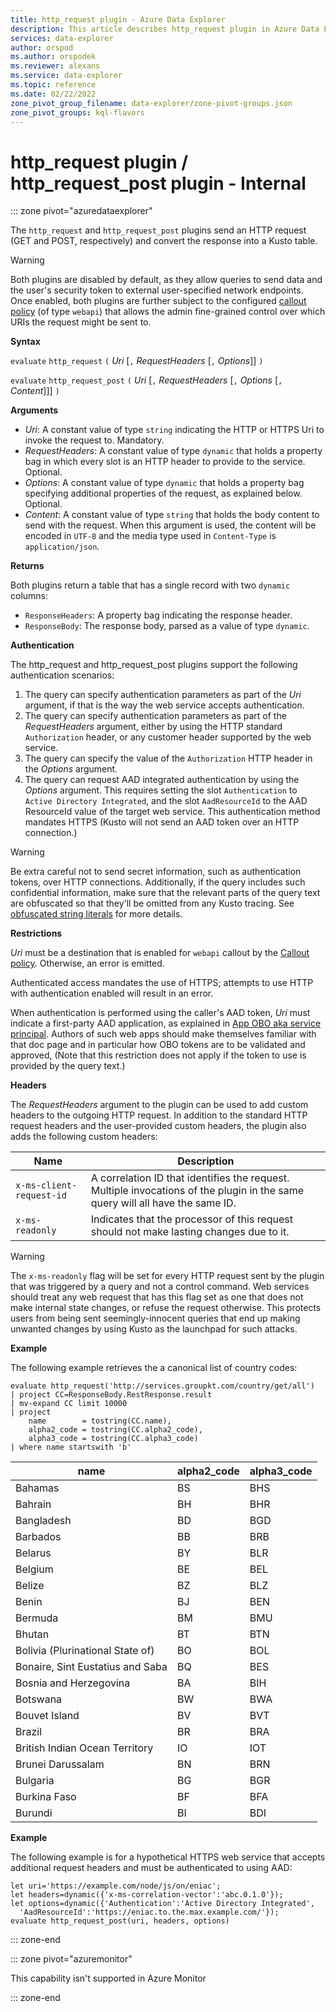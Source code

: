```yaml
---
title: http_request plugin - Azure Data Explorer
description: This article describes http_request plugin in Azure Data Explorer.
services: data-explorer
author: orspod
ms.author: orspodek
ms.reviewer: alexans
ms.service: data-explorer
ms.topic: reference
ms.date: 02/22/2022
zone_pivot_group_filename: data-explorer/zone-pivot-groups.json
zone_pivot_groups: kql-flavors
---
```

# http_request plugin / http_request_post plugin - Internal

::: zone pivot="azuredataexplorer"

The `http_request` and `http_request_post` plugins send an HTTP request (GET and
POST, respectively) and convert the response into a Kusto table.

> [!WARNING]
> Both plugins are disabled by default, as they allow queries to send data
> and the user's security token to external user-specified network endpoints.
> Once enabled, both plugins are further subject to the configured
> [callout policy](../management/calloutpolicy.md) (of type `webapi`) that allows the admin
> fine-grained control over which URIs the request might be sent to.

**Syntax**

`evaluate` `http_request` `(` *Uri* [`,` *RequestHeaders* [`,` *Options*]] `)`

`evaluate` `http_request_post` `(` *Uri* [`,` *RequestHeaders* [`,` *Options* [`,` *Content*]]] `)`

**Arguments**

* *Uri*: A constant value of type `string` indicating the HTTP or HTTPS Uri to
  invoke the request to. Mandatory.
* *RequestHeaders*: A constant value of type `dynamic` that holds a property bag
  in which every slot is an HTTP header to provide to the service. Optional.
* *Options*: A constant value of type `dynamic` that holds a property bag
  specifying additional properties of the request, as explained below. Optional.
* *Content*: A constant value of type `string` that holds the body content
  to send with the request. When this argument is used, the content
  will be encoded in `UTF-8` and the media type used in `Content-Type` is
  `application/json`.

**Returns**

Both plugins return a table that has a single record with two
`dynamic` columns:

* `ResponseHeaders`: A property bag indicating the response header.
* `ResponseBody`: The response body, parsed as a value of type `dynamic`.

**Authentication**

The http_request and http_request_post plugins support the following authentication
scenarios:

1. The query can specify authentication parameters as part of the *Uri* argument,
   if that is the way the web service accepts authentication.
1. The query can specify authentication parameters as part of the *RequestHeaders*
   argument, either by using the HTTP standard `Authorization` header, or any
   customer header supported by the web service.
1. The query can specify the value of the `Authorization` HTTP header in the
   *Options* argument.
1. The query can request AAD integrated authentication by using the *Options*
   argument. This requires setting the slot `Authentication` to
   `Active Directory Integrated`, and the slot `AadResourceId` to the
   AAD ResourceId value of the target web service.
   This authentication method mandates HTTPS (Kusto will not send an AAD token
   over an HTTP connection.)

> [!WARNING]
> Be extra careful not to send secret information, such as
> authentication tokens, over HTTP connections. Additionally, if the query includes
> such confidential information, make sure that the relevant parts of the
> query text are obfuscated so that they'll be omitted from any Kusto tracing.
> See [obfuscated string literals](./scalar-data-types/string.md#obfuscated-string-literals) for more details.

**Restrictions**

*Uri* must be a destination that is enabled for `webapi` callout
by the [Callout policy](../management/calloutpolicy.md). Otherwise,
an error is emitted.

Authenticated access mandates the use of HTTPS; attempts to use HTTP
with authentication enabled will result in an error.

<!-- Microsoft-internal content: -->

When authentication is performed using the caller's AAD token,
*Uri* must indicate a first-party AAD application, as explained
in [App OBO aka service principal](https://aadwiki.windows-int.net/index.php?title=App_OBO_aka._Service_Principal_OBO).
Authors of such web apps should make themselves familiar with that
doc page and in particular how OBO tokens are to be validated
and approved,
(Note that this restriction does not apply if the token to
use is provided by the query text.)

<!-- End of Microsoft-internal content -->

**Headers**

The *RequestHeaders* argument to the plugin can be used to add custom headers
to the outgoing HTTP request. In addition to the standard HTTP request headers
and the user-provided custom headers, the plugin also adds the following
custom headers:

|Name                    |Description|
|------------------------|-----------|
|`x-ms-client-request-id`|A correlation ID that identifies the request. Multiple invocations of the plugin in the same query will all have the same ID.|
|`x-ms-readonly`         |Indicates that the processor of this request should not make lasting changes due to it.|

> [!WARNING]
> The `x-ms-readonly` flag will be set for every HTTP request sent by the plugin
> that was triggered by a query and not a control command. Web services should
> treat any web request that has this flag set as one that does not make internal
> state changes, or refuse the request otherwise. This protects users from being
> sent seemingly-innocent queries that end up making unwanted changes by using
> Kusto as the launchpad for such attacks.

**Example**

The following example retrieves the a canonical list of country codes:

<!-- csl -->
```
evaluate http_request('http://services.groupkt.com/country/get/all')
| project CC=ResponseBody.RestResponse.result
| mv-expand CC limit 10000
| project
    name        = tostring(CC.name),
    alpha2_code = tostring(CC.alpha2_code),
    alpha3_code = tostring(CC.alpha3_code)
| where name startswith 'b'
```

name                              | alpha2_code  | alpha3_code
----------------------------------|--------------|-------------
Bahamas                           | BS           | BHS
Bahrain                           | BH           | BHR
Bangladesh                        | BD           | BGD
Barbados                          | BB           | BRB
Belarus                           | BY           | BLR
Belgium                           | BE           | BEL
Belize                            | BZ           | BLZ
Benin                             | BJ           | BEN
Bermuda                           | BM           | BMU
Bhutan                            | BT           | BTN
Bolivia (Plurinational State of)  | BO           | BOL
Bonaire, Sint Eustatius and Saba  | BQ           | BES
Bosnia and Herzegovina            | BA           | BIH
Botswana                          | BW           | BWA
Bouvet Island                     | BV           | BVT
Brazil                            | BR           | BRA
British Indian Ocean Territory    | IO           | IOT
Brunei Darussalam                 | BN           | BRN
Bulgaria                          | BG           | BGR
Burkina Faso                      | BF           | BFA
Burundi                           | BI           | BDI

**Example**

The following example is for a hypothetical HTTPS web service that
accepts additional request headers and must be authenticated to using AAD:

<!-- csl -->
```
let uri='https://example.com/node/js/on/eniac';
let headers=dynamic({'x-ms-correlation-vector':'abc.0.1.0'});
let options=dynamic({'Authentication':'Active Directory Integrated',
  'AadResourceId':'https://eniac.to.the.max.example.com/'});
evaluate http_request_post(uri, headers, options)
```

::: zone-end

::: zone pivot="azuremonitor"

This capability isn't supported in Azure Monitor

::: zone-end
